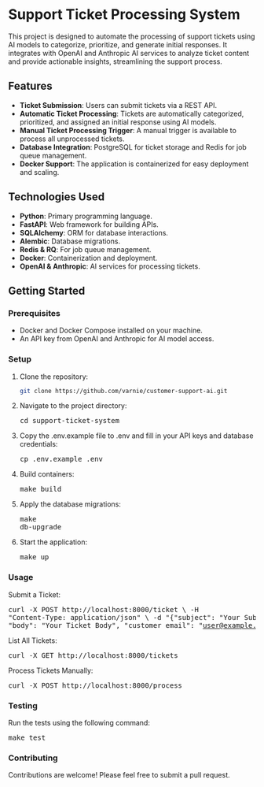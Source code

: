# Support Ticket Processing System

This project is designed to automate the processing of support tickets using AI models to categorize, prioritize, and generate initial responses. It integrates with OpenAI and Anthropic AI services to analyze ticket content and provide actionable insights, streamlining the support process.

## Features

- **Ticket Submission**: Users can submit tickets via a REST API.
- **Automatic Ticket Processing**: Tickets are automatically categorized, prioritized, and assigned an initial response using AI models.
- **Manual Ticket Processing Trigger**: A manual trigger is available to process all unprocessed tickets.
- **Database Integration**: PostgreSQL for ticket storage and Redis for job queue management.
- **Docker Support**: The application is containerized for easy deployment and scaling.

## Technologies Used

- **Python**: Primary programming language.
- **FastAPI**: Web framework for building APIs.
- **SQLAlchemy**: ORM for database interactions.
- **Alembic**: Database migrations.
- **Redis & RQ**: For job queue management.
- **Docker**: Containerization and deployment.
- **OpenAI & Anthropic**: AI services for processing tickets.

## Getting Started

### Prerequisites

- Docker and Docker Compose installed on your machine.
- An API key from OpenAI and Anthropic for AI model access.

### Setup

1. Clone the repository:
   ```bash
   git clone https://github.com/varnie/customer-support-ai.git
   
2. Navigate to the project directory:  <pre>cd support-ticket-system </pre>

3. Copy the .env.example file to .env and fill in your API keys and database credentials:  <pre>cp .env.example .env </pre>

4. Build containers:  <pre>make build</pre>

5. Apply the database migrations:  <pre>make db-upgrade</pre>

6. Start the application:  <pre>make up</pre>

### Usage
Submit a Ticket:  <pre>curl -X POST http://localhost:8000/ticket \ -H "Content-Type: application/json" \ -d "{\"subject\": \"Your Subject\", \"body\": \"Your Ticket Body\", \"customer_email\": \"user@example.com\"}" </pre>
List All Tickets:  <pre>curl -X GET http://localhost:8000/tickets </pre>
Process Tickets Manually:  <pre>curl -X POST http://localhost:8000/process </pre>


### Testing
Run the tests using the following command:  <pre>make test</pre>


### Contributing
Contributions are welcome! Please feel free to submit a pull request. 
